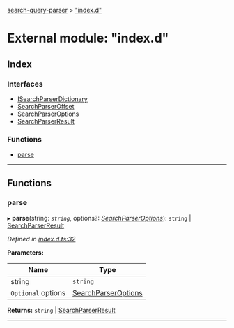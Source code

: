 [search-query-parser](../README.md) > ["index.d"](../modules/_index_d_.md)

# External module: "index.d"

## Index

### Interfaces

* [ISearchParserDictionary](../interfaces/_index_d_.isearchparserdictionary.md)
* [SearchParserOffset](../interfaces/_index_d_.searchparseroffset.md)
* [SearchParserOptions](../interfaces/_index_d_.searchparseroptions.md)
* [SearchParserResult](../interfaces/_index_d_.searchparserresult.md)

### Functions

* [parse](_index_d_.md#parse)

---

## Functions

<a id="parse"></a>

###  parse

▸ **parse**(string: *`string`*, options?: *[SearchParserOptions](../interfaces/_index_d_.searchparseroptions.md)*): `string` \| [SearchParserResult](../interfaces/_index_d_.searchparserresult.md)

*Defined in [index.d.ts:32](https://github.com/rtrvrtg/search-query-parser/blob/e4a7ccc/index.d.ts#L32)*

**Parameters:**

| Name | Type |
| ------ | ------ |
| string | `string` |
| `Optional` options | [SearchParserOptions](../interfaces/_index_d_.searchparseroptions.md) |

**Returns:** `string` \| [SearchParserResult](../interfaces/_index_d_.searchparserresult.md)

___

